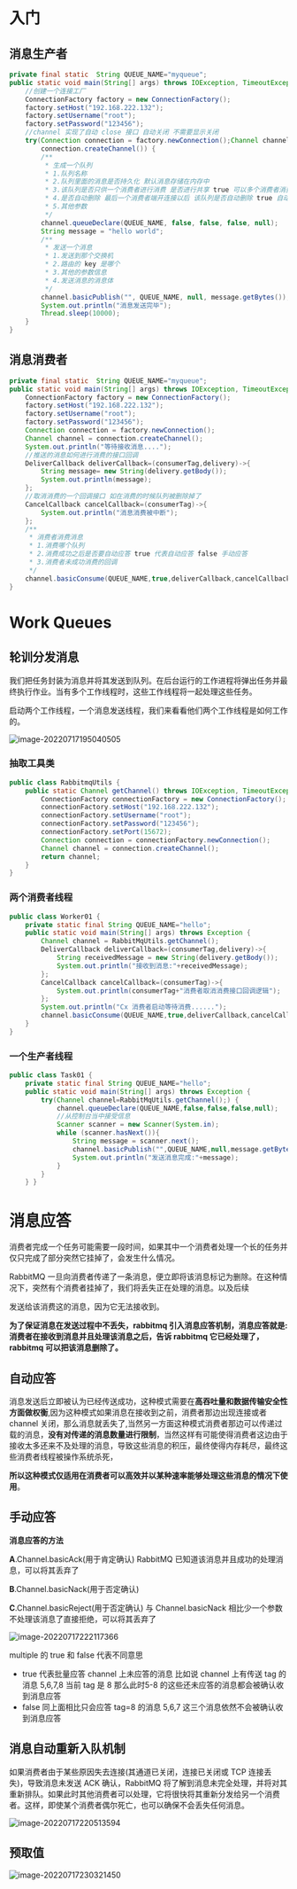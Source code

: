 # 入门

## 消息生产者

```java
private final static  String QUEUE_NAME="myqueue";
public static void main(String[] args) throws IOException, TimeoutException, InterruptedException {
    //创建一个连接工厂
    ConnectionFactory factory = new ConnectionFactory();
    factory.setHost("192.168.222.132");
    factory.setUsername("root");
    factory.setPassword("123456");
    //channel 实现了自动 close 接口 自动关闭 不需要显示关闭
    try(Connection connection = factory.newConnection();Channel channel =
        connection.createChannel()) {
        /**
         * 生成一个队列
         * 1.队列名称
         * 2.队列里面的消息是否持久化 默认消息存储在内存中
         * 3.该队列是否只供一个消费者进行消费 是否进行共享 true 可以多个消费者消费
         * 4.是否自动删除 最后一个消费者端开连接以后 该队列是否自动删除 true 自动删除
         * 5.其他参数
         */
        channel.queueDeclare(QUEUE_NAME, false, false, false, null);
        String message = "hello world";
        /**
         * 发送一个消息
         * 1.发送到那个交换机
         * 2.路由的 key 是哪个
         * 3.其他的参数信息
         * 4.发送消息的消息体
         */
        channel.basicPublish("", QUEUE_NAME, null, message.getBytes());
        System.out.println("消息发送完毕");
        Thread.sleep(10000);
    }
}
```

## 消息消费者

```java
private final static  String QUEUE_NAME="myqueue";
public static void main(String[] args) throws IOException, TimeoutException {
    ConnectionFactory factory = new ConnectionFactory();
    factory.setHost("192.168.222.132");
    factory.setUsername("root");
    factory.setPassword("123456");
    Connection connection = factory.newConnection();
    Channel channel = connection.createChannel();
    System.out.println("等待接收消息....");
    //推送的消息如何进行消费的接口回调
    DeliverCallback deliverCallback=(consumerTag,delivery)->{
        String message= new String(delivery.getBody());
        System.out.println(message);
    };
    //取消消费的一个回调接口 如在消费的时候队列被删除掉了
    CancelCallback cancelCallback=(consumerTag)->{
        System.out.println("消息消费被中断");
    };
    /**
     * 消费者消费消息
     * 1.消费哪个队列
     * 2.消费成功之后是否要自动应答 true 代表自动应答 false 手动应答
     * 3.消费者未成功消费的回调
     */
    channel.basicConsume(QUEUE_NAME,true,deliverCallback,cancelCallback);
}
```

# Work Queues

## 轮训分发消息

我们把任务封装为消息并将其发送到队列。在后台运行的工作进程将弹出任务并最终执行作业。当有多个工作线程时，这些工作线程将一起处理这些任务。

启动两个工作线程，一个消息发送线程，我们来看看他们两个工作线程是如何工作的。

![image-20220717195040505](images/image-20220717195040505.png)

### 抽取工具类

```java
public class RabbitmqUtils {
    public static Channel getChannel() throws IOException, TimeoutException {
        ConnectionFactory connectionFactory = new ConnectionFactory();
        connectionFactory.setHost("192.168.222.132");
        connectionFactory.setUsername("root");
        connectionFactory.setPassword("123456");
        connectionFactory.setPort(15672);
        Connection connection = connectionFactory.newConnection();
        Channel channel = connection.createChannel();
        return channel;
    }
}
```

### 两个消费者线程

```java
public class Worker01 {
    private static final String QUEUE_NAME="hello";
    public static void main(String[] args) throws Exception {
        Channel channel = RabbitMqUtils.getChannel();
        DeliverCallback deliverCallback=(consumerTag,delivery)->{
            String receivedMessage = new String(delivery.getBody());
            System.out.println("接收到消息:"+receivedMessage);
        };
        CancelCallback cancelCallback=(consumerTag)->{
            System.out.println(consumerTag+"消费者取消消费接口回调逻辑");
        };
        System.out.println("Cx 消费者启动等待消费......");
        channel.basicConsume(QUEUE_NAME,true,deliverCallback,cancelCallback);
    } 
}
```

### 一个生产者线程

```java
public class Task01 {
    private static final String QUEUE_NAME="hello";
    public static void main(String[] args) throws Exception {
        try(Channel channel=RabbitMqUtils.getChannel();) {
            channel.queueDeclare(QUEUE_NAME,false,false,false,null);
            //从控制台当中接受信息
            Scanner scanner = new Scanner(System.in);
            while (scanner.hasNext()){
                String message = scanner.next();
                channel.basicPublish("",QUEUE_NAME,null,message.getBytes());
                System.out.println("发送消息完成:"+message);
            }
        }
    } }
```

# 消息应答

消费者完成一个任务可能需要一段时间，如果其中一个消费者处理一个长的任务并仅只完成了部分突然它挂掉了，会发生什么情况。

RabbitMQ 一旦向消费者传递了一条消息，便立即将该消息标记为删除。在这种情况下，突然有个消费者挂掉了，我们将丢失正在处理的消息。以及后续

发送给该消费这的消息，因为它无法接收到。

**为了保证消息在发送过程中不丢失，rabbitmq 引入消息应答机制，消息应答就是:消费者在接收到消息并且处理该消息之后，告诉 rabbitmq 它已经处理了，rabbitmq 可以把该消息删除了。**



## 自动应答

消息发送后立即被认为已经传送成功，这种模式需要在**高吞吐量和数据传输安全性方面做权衡**,因为这种模式如果消息在接收到之前，消费者那边出现连接或者 channel 关闭，那么消息就丢失了,当然另一方面这种模式消费者那边可以传递过载的消息，**没有对传递的消息数量进行限制**，当然这样有可能使得消费者这边由于接收太多还来不及处理的消息，导致这些消息的积压，最终使得内存耗尽，最终这些消费者线程被操作系统杀死，

**所以这种模式仅适用在消费者可以高效并以某种速率能够处理这些消息的情况下使用**。



## 手动应答

**消息应答的方法** 

**A**.Channel.basicAck(用于肯定确认) RabbitMQ 已知道该消息并且成功的处理消息，可以将其丢弃了

**B**.Channel.basicNack(用于否定确认) 

**C**.Channel.basicReject(用于否定确认) 与 Channel.basicNack 相比少一个参数不处理该消息了直接拒绝，可以将其丢弃了

![image-20220717222117366](images/image-20220717222117366.png)

multiple 的 true 和 false 代表不同意思

- true 代表批量应答 channel 上未应答的消息 比如说 channel 上有传送 tag 的消息 5,6,7,8 当前 tag 是 8 那么此时5-8 的这些还未应答的消息都会被确认收到消息应答
- false 同上面相比只会应答 tag=8 的消息 5,6,7 这三个消息依然不会被确认收到消息应答

## 消息自动重新入队机制

如果消费者由于某些原因失去连接(其通道已关闭，连接已关闭或 TCP 连接丢失)，导致消息未发送 ACK 确认，RabbitMQ 将了解到消息未完全处理，并将对其重新排队。如果此时其他消费者可以处理，它将很快将其重新分发给另一个消费者。这样，即使某个消费者偶尔死亡，也可以确保不会丢失任何消息。

![image-20220717220513594](images/image-20220717220513594.png)



















## 预取值

![image-20220717230321450](images/image-20220717230321450.png)











